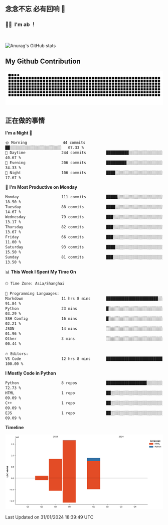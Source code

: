 ## 念念不忘 必有回响  👋
### 👨‍🔧&nbsp;&nbsp;I'm ab ！

<br>

![Anurag's GitHub stats](https://github-readme-stats.vercel.app/api?username=abinzzz&count_private=true&show_icons=true&theme=tokyonight)


## My Github Contribution
![](https://github.com/abinzzz/abinzzz/blob/output/github-contribution-grid-snake.svg)

## 正在做的事情

<!--START_SECTION:waka-->
**I'm a Night 🦉** 

```text
🌞 Morning                44 commits          ██░░░░░░░░░░░░░░░░░░░░░░░   07.33 % 
🌆 Daytime                244 commits         ██████████░░░░░░░░░░░░░░░   40.67 % 
🌃 Evening                206 commits         █████████░░░░░░░░░░░░░░░░   34.33 % 
🌙 Night                  106 commits         ████░░░░░░░░░░░░░░░░░░░░░   17.67 % 
```
📅 **I'm Most Productive on Monday** 

```text
Monday                   111 commits         █████░░░░░░░░░░░░░░░░░░░░   18.50 % 
Tuesday                  88 commits          ████░░░░░░░░░░░░░░░░░░░░░   14.67 % 
Wednesday                79 commits          ███░░░░░░░░░░░░░░░░░░░░░░   13.17 % 
Thursday                 82 commits          ███░░░░░░░░░░░░░░░░░░░░░░   13.67 % 
Friday                   66 commits          ███░░░░░░░░░░░░░░░░░░░░░░   11.00 % 
Saturday                 93 commits          ████░░░░░░░░░░░░░░░░░░░░░   15.50 % 
Sunday                   81 commits          ███░░░░░░░░░░░░░░░░░░░░░░   13.50 % 
```


📊 **This Week I Spent My Time On** 

```text
🕑︎ Time Zone: Asia/Shanghai

💬 Programming Languages: 
Markdown                 11 hrs 8 mins       ███████████████████████░░   91.84 % 
Python                   23 mins             █░░░░░░░░░░░░░░░░░░░░░░░░   03.29 % 
SSH Config               16 mins             █░░░░░░░░░░░░░░░░░░░░░░░░   02.21 % 
JSON                     14 mins             ░░░░░░░░░░░░░░░░░░░░░░░░░   01.96 % 
Other                    3 mins              ░░░░░░░░░░░░░░░░░░░░░░░░░   00.44 % 

🔥 Editors: 
VS Code                  12 hrs 8 mins       █████████████████████████   100.00 % 
```

**I Mostly Code in Python** 

```text
Python                   8 repos             ██████████████████░░░░░░░   72.73 % 
HTML                     1 repo              ██░░░░░░░░░░░░░░░░░░░░░░░   09.09 % 
C++                      1 repo              ██░░░░░░░░░░░░░░░░░░░░░░░   09.09 % 
EJS                      1 repo              ██░░░░░░░░░░░░░░░░░░░░░░░   09.09 % 
```



**Timeline**

![Lines of Code chart](https://raw.githubusercontent.com/abinzzz/abinzzz/main/assets/bar_graph.png)


 Last Updated on 31/01/2024 18:39:49 UTC
<!--END_SECTION:waka-->


